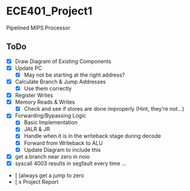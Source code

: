 # ECE401_Project1
Pipelined MIPS Processor

## ToDo
- [x] Draw Diagram of Existing Components
- [x] Update PC
    - [x] May not be starting at the right address?
- [x] Calculate Branch & Jump Addresses
    - [x] Use them correctly
- [x] Register Writes
- [x] Memory Reads & Writes
    - [x] Check and see if stores are done improperly (Hint, they're not...)
- [x] Forwarding/Bypassing Logic
    - [x] Basic Implementation
    - [x] JALR & JR
    - [x] Handle when it is in the writeback stage during decode
    - [x] Forward from Writeback to ALU
	- [x] Update Diagram to include this
- [x] get a branch near zero in noio
- [x] syscall 4003 results in segfault every time ...
- [ ]always get a jump to zero
- [ x Project Report
